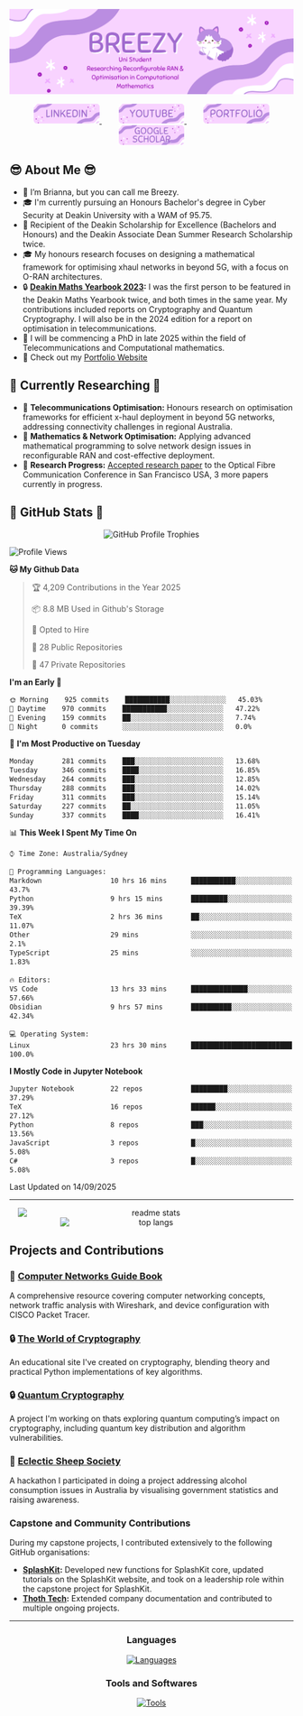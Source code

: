 ![Introduction Image](Figures/intro.png)

<div align="center">
  <a href="https://www.linkedin.com/in/brianna-laird/" target="_blank">
    <span style="margin: 0 15px;">
      <img src="Figures/linkedin.png" style="height: 35px;" alt="linkedin logo" />
    </span>
  </a>
  <a href="https://www.youtube.com/@Breezy-Codes/" target="_blank">
    <span style="margin: 0 15px;">
      <img src="Figures/youtube.png" style="height: 35px;" alt="youtube logo" />
    </span>
  </a>
  <a href="https://briannalaird.com/" target="_blank">
    <span style="margin: 0 15px;">
      <img src="Figures/portfolio.png" style="height: 35px;" alt="portfolio logo" />
    </span>
  </a>
  <a href="https://scholar.google.com/citations?user=exg3AzgAAAAJ&hl=en&oi=ao" target="_blank">
    <span style="margin: 0 15px;">
      <img src="Figures/scholar.png" style="height: 35px;" alt="other logo" />
    </span>
  </a>
</div>

## :sunglasses: About Me :sunglasses: 

- 👋 I’m Brianna, but you can call me Breezy.
- 🎓 I'm currently pursuing an Honours Bachelor's degree in Cyber Security at Deakin University with a WAM of 95.75.
- 📝 Recipient of the Deakin Scholarship for Excellence (Bachelors and Honours) and the Deakin Associate Dean Summer Research Scholarship twice.
- 🎓 My honours research focuses on designing a mathematical framework for optimising xhaul networks in beyond 5G, with a focus on O-RAN architectures.
- 🔒 **[Deakin Maths Yearbook 2023](https://nla.gov.au/nla.obj-3336557334/view):** I was the first person to be featured in the Deakin Maths Yearbook twice, and both times in the same year. My contributions included reports on Cryptography and Quantum Cryptography. I will also be in the 2024 edition for a report on optimisation in telecommunications.
- 🚀 I will be commencing a PhD in late 2025 within the field of Telecommunications and Computational mathematics.
- 📝 Check out my [Portfolio Website](https://briannalaird.com/)

## 📝 Currently Researching 📝

- 📝 **Telecommunications Optimisation:** Honours research on optimisation frameworks for efficient x-haul deployment in beyond 5G networks, addressing connectivity challenges in regional Australia.
- 📝 **Mathematics & Network Optimisation:** Applying advanced mathematical programming to solve network design issues in reconfigurable RAN and cost-effective deployment.
- 📝 **Research Progress:** [Accepted research paper](https://scholar.google.com/citations?view_op=view_citation&hl=en&user=exg3AzgAAAAJ&citation_for_view=exg3AzgAAAAJ:d1gkVwhDpl0C) to the Optical Fibre Communication Conference in San Francisco USA, 3 more papers currently in progress.

## 🚀 GitHub Stats 🚀

<div align="center">
    <img src="https://github-profile-trophy.vercel.app/?username=breezy-codes&theme=onedark&row=1" alt="GitHub Profile Trophies" style="max-width: 100%;" />
</div>

<!--START_SECTION:waka-->
![Profile Views](http://img.shields.io/badge/Profile%20Views-5-blue)

**🐱 My Github Data** 

> 🏆 4,209 Contributions in the Year 2025
 > 
> 📦 8.8 MB Used in Github's Storage 
 > 
> 💼 Opted to Hire
 > 
> 📜 28 Public Repositories 
 > 
> 🔑 47 Private Repositories  
 > 
**I'm an Early 🐤** 

```text
🌞 Morning    925 commits    ███████████░░░░░░░░░░░░░░   45.03% 
🌆 Daytime    970 commits    ███████████░░░░░░░░░░░░░░   47.22% 
🌃 Evening    159 commits    ██░░░░░░░░░░░░░░░░░░░░░░░   7.74% 
🌙 Night      0 commits      ░░░░░░░░░░░░░░░░░░░░░░░░░   0.0%

```
📅 **I'm Most Productive on Tuesday** 

```text
Monday       281 commits    ███░░░░░░░░░░░░░░░░░░░░░░   13.68% 
Tuesday      346 commits    ████░░░░░░░░░░░░░░░░░░░░░   16.85% 
Wednesday    264 commits    ███░░░░░░░░░░░░░░░░░░░░░░   12.85% 
Thursday     288 commits    ███░░░░░░░░░░░░░░░░░░░░░░   14.02% 
Friday       311 commits    ███░░░░░░░░░░░░░░░░░░░░░░   15.14% 
Saturday     227 commits    ██░░░░░░░░░░░░░░░░░░░░░░░   11.05% 
Sunday       337 commits    ████░░░░░░░░░░░░░░░░░░░░░   16.41%

```


📊 **This Week I Spent My Time On** 

```text
⌚︎ Time Zone: Australia/Sydney

💬 Programming Languages: 
Markdown                 10 hrs 16 mins      ███████████░░░░░░░░░░░░░░   43.7% 
Python                   9 hrs 15 mins       █████████░░░░░░░░░░░░░░░░   39.39% 
TeX                      2 hrs 36 mins       ██░░░░░░░░░░░░░░░░░░░░░░░   11.07% 
Other                    29 mins             ░░░░░░░░░░░░░░░░░░░░░░░░░   2.1% 
TypeScript               25 mins             ░░░░░░░░░░░░░░░░░░░░░░░░░   1.83%

🔥 Editors: 
VS Code                  13 hrs 33 mins      ██████████████░░░░░░░░░░░   57.66% 
Obsidian                 9 hrs 57 mins       ██████████░░░░░░░░░░░░░░░   42.34%

💻 Operating System: 
Linux                    23 hrs 30 mins      █████████████████████████   100.0%

```

**I Mostly Code in Jupyter Notebook** 

```text
Jupyter Notebook         22 repos            █████████░░░░░░░░░░░░░░░░   37.29% 
TeX                      16 repos            ██████░░░░░░░░░░░░░░░░░░░   27.12% 
Python                   8 repos             ███░░░░░░░░░░░░░░░░░░░░░░   13.56% 
JavaScript               3 repos             █░░░░░░░░░░░░░░░░░░░░░░░░   5.08% 
C#                       3 repos             █░░░░░░░░░░░░░░░░░░░░░░░░   5.08%

```



 Last Updated on 14/09/2025
<!--END_SECTION:waka-->

---

<div align="center">
    <img width="475" align="center" style="display: inline-block; vertical-align: top;" src="https://github-readme-stats-hvpm.vercel.app/api?username=breezy-codes&count_private=true&show_icons=true&theme=material-palenight&rank_icon=github&border_radius=10" alt="readme stats" />
    <img width="325" align="center" style="display: inline-block; vertical-align: top;" src="https://github-readme-stats-hvpm.vercel.app/api/top-langs/?username=breezy-codes&&langs_count=12&layout=compact&count_private=true&theme=material-palenight&border_radius=10&size_weight=0.5&count_weight=0.5&hide=html" alt="top langs" />
</div>

## Projects and Contributions

### 📝 **[Computer Networks Guide Book](https://comp-networks.breezy-codes.com)**  
A comprehensive resource covering computer networking concepts, network traffic analysis with Wireshark, and device configuration with CISCO Packet Tracer.

### 🔒 **[The World of Cryptography](https://crypto.breezy-codes.com)**  
An educational site I've created on cryptography, blending theory and practical Python implementations of key algorithms.

### 🔒 **[Quantum Cryptography](https://quantum-crypto.breezy-codes.com)**  
A project I'm working on thats exploring quantum computing’s impact on cryptography, including quantum key distribution and algorithm vulnerabilities.

### 🚀 **[Eclectic Sheep Society](https://github.com/breezy-codes/Eclectic-Sheep-Society)**  
A hackathon I participated in doing a project addressing alcohol consumption issues in Australia by visualising government statistics and raising awareness.

### Capstone and Community Contributions

During my capstone projects, I contributed extensively to the following GitHub organisations:

- **[SplashKit](https://github.com/splashkit):** Developed new functions for SplashKit core, updated tutorials on the SplashKit website, and took on a leadership role within the capstone project for SplashKit.
- **[Thoth Tech](https://github.com/thoth-tech):** Extended company documentation and contributed to multiple ongoing projects.

---

<div align="center">
  <h3>Languages</h3>
  <a href="https://skillicons.dev">
    <img src="https://skillicons.dev/icons?i=md,py,cpp,cs,dotnet,latex,anaconda,js,java" alt="Languages"/>
  </a>
</div>


<div align="center">
    <h3>Tools and Softwares</h3>
    <a href="https://skillicons.dev">
      <img src="https://skillicons.dev/icons?i=git,eclipse,vscode,visualstudio,ai,raspberrypi,linux,ubuntu,arch" alt="Tools"/>
    </a>
</div>
